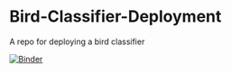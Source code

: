 # Bird-Classifier-Deployment
A repo for deploying a bird classifier


[![Binder](https://mybinder.org/badge_logo.svg)](https://mybinder.org/v2/gh/Neil-Kloper/Bird-Classifier-Deployment/HEAD)
